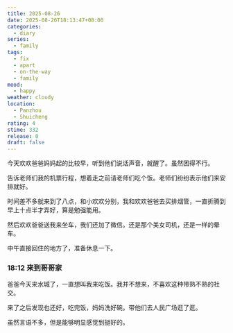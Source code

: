 ```yaml
---
title: 2025-08-26
date: 2025-08-26T18:13:47+08:00
categories:
  - diary
series:
  - family
tags:
  - fix
  - apart
  - on-the-way
  - family
mood:
  - happy
weather: cloudy
location:
  - Panzhou
  - Shuicheng
rating: 4
stime: 332
release: 0
draft: false
---
```

今天欢欢爸爸妈妈起的比较早，听到他们说话声音，就醒了。虽然困得不行。

告诉老师们我的机票行程，想着走之前请老师们吃个饭。老师们纷纷表示他们来安排就好。

时间差不多就来到了八点，和小欢欢分别，我和欢欢爸爸去买排烟管，一直折腾到早上十点半才弄好，算是勉强能用。

然后欢欢爸爸送我来坐车，我们还加了微信。还是那个美女司机，还是一样的晕车。

中午直接回住的地方了，准备休息一下。

### 18:12 来到哥哥家

爸爸今天来水城了，一直想叫我来吃饭。我并不想来，不喜欢这种带熟不熟的社交。

来了之后发现也还好，吃完饭，妈妈洗好碗。带他们去人民广场逛了逛。

虽然言语不多，但是能够明显感觉到挺好的。